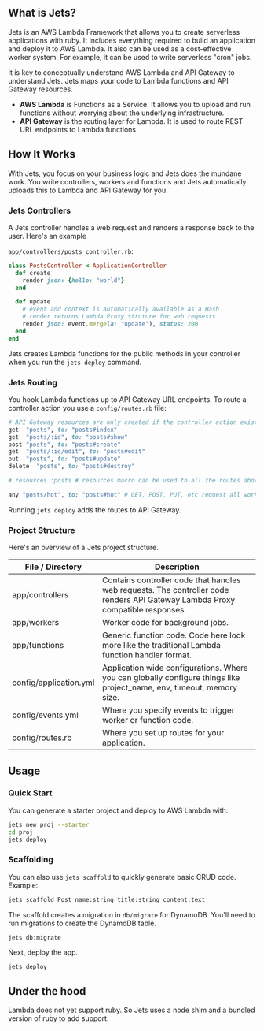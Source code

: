 ## What is Jets?

Jets is an AWS Lambda Framework that allows you to create serverless applications with ruby.  It includes everything required to build an application and deploy it to AWS Lambda.  It also can be used as a cost-effective worker system. For example, it can be used to write serverless "cron" jobs.

It is key to conceptually understand AWS Lambda and API Gateway to understand Jets.  Jets maps your code to Lambda functions and API Gateway resources.

* **AWS Lambda** is Functions as a Service. It allows you to upload and run functions without worrying about the underlying infrastructure.
* **API Gateway** is the routing layer for Lambda. It is used to route REST URL endpoints to Lambda functions.

## How It Works

With Jets, you focus on your business logic and Jets does the mundane work. You write controllers, workers and functions and Jets automatically uploads this to Lambda and API Gateway for you.

### Jets Controllers

A Jets controller handles a web request and renders a response back to the user.  Here's an example

`app/controllers/posts_controller.rb`:

```ruby
class PostsController < ApplicationController
  def create
    render json: {hello: "world"}
  end

  def update
    # event and context is automatically available as a Hash
    # render returns Lambda Proxy struture for web requests
    render json: event.merge(a: "update"), status: 200
  end
end
```

Jets creates Lambda functions for the public methods in your controller when you run the `jets deploy` command.

### Jets Routing

You hook Lambda functions up to API Gateway URL endpoints.  To route a controller action you use a `config/routes.rb` file:

```ruby
# API Gateway resources are only created if the controller action exists.
get  "posts", to: "posts#index"
get  "posts/:id", to: "posts#show"
post "posts", to: "posts#create"
get  "posts/:id/edit", to: "posts#edit"
put  "posts", to: "posts#update"
delete  "posts", to: "posts#destroy"

# resources :posts # resources macro can be used to all the routes above

any "posts/hot", to: "posts#hot" # GET, POST, PUT, etc request all work
```

Running `jets deploy` adds the routes to API Gateway.

### Project Structure

Here's an overview of a Jets project structure.

File / Directory  | Description
------------- | -------------
app/controllers  | Contains controller code that handles web requests.  The controller code renders API Gateway Lambda Proxy compatible responses.
app/workers  | Worker code for background jobs.
app/functions  | Generic function code.  Code here look more like the traditional Lambda function handler format.
config/application.yml  | Application wide configurations.  Where you can globally configure things like project_name, env, timeout, memory size.
config/events.yml  | Where you specify events to trigger worker or function code.
config/routes.rb  | Where you set up routes for your application.

## Usage

### Quick Start

You can generate a starter project and deploy to AWS Lambda with:

```sh
jets new proj --starter
cd proj
jets deploy
```

### Scaffolding

You can also use `jets scaffold` to quickly generate basic CRUD code.  Example:

```sh
jets scaffold Post name:string title:string content:text
```

The scaffold creates a migration in `db/migrate` for DynamoDB. You'll need to run migrations to create the DynamoDB table.

```
jets db:migrate
```

Next, deploy the app.

```sh
jets deploy
```

## Under the hood

Lambda does not yet support ruby. So Jets uses a node shim and a bundled version of ruby to add support.

